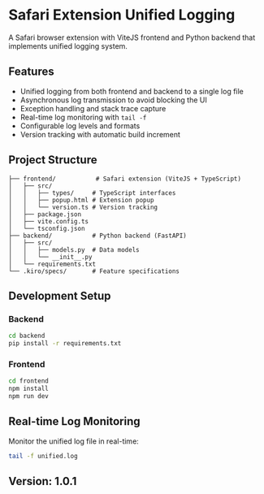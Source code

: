 # Safari Extension Unified Logging

A Safari browser extension with ViteJS frontend and Python backend that implements unified logging system.

## Features

- Unified logging from both frontend and backend to a single log file
- Asynchronous log transmission to avoid blocking the UI
- Exception handling and stack trace capture
- Real-time log monitoring with `tail -f`
- Configurable log levels and formats
- Version tracking with automatic build increment

## Project Structure

```
├── frontend/           # Safari extension (ViteJS + TypeScript)
│   ├── src/
│   │   ├── types/     # TypeScript interfaces
│   │   ├── popup.html # Extension popup
│   │   └── version.ts # Version tracking
│   ├── package.json
│   ├── vite.config.ts
│   └── tsconfig.json
├── backend/           # Python backend (FastAPI)
│   ├── src/
│   │   ├── models.py  # Data models
│   │   └── __init__.py
│   └── requirements.txt
└── .kiro/specs/       # Feature specifications
```

## Development Setup

### Backend
```bash
cd backend
pip install -r requirements.txt
```

### Frontend
```bash
cd frontend
npm install
npm run dev
```

## Real-time Log Monitoring

Monitor the unified log file in real-time:
```bash
tail -f unified.log
```

## Version: 1.0.1